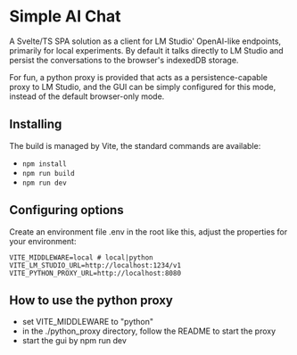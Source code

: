 # Simple AI Chat

A Svelte/TS SPA solution as a client for LM Studio' OpenAI-like endpoints, primarily for local experiments. By default it talks directly to LM Studio and persist the conversations to the browser's indexedDB storage.

For fun, a python proxy is provided that acts as a persistence-capable proxy to LM Studio, and the GUI can be simply configured for this mode, instead of the default browser-only mode.

## Installing

The build is managed by Vite, the standard commands are available:
- ```npm install```
- ```npm run build```
- ```npm run dev```

## Configuring options

Create an environment file .env in the root like this, adjust the properties for your environment:

```
VITE_MIDDLEWARE=local # local|python
VITE_LM_STUDIO_URL=http://localhost:1234/v1
VITE_PYTHON_PROXY_URL=http://localhost:8080
```

## How to use the python proxy

- set VITE_MIDDLEWARE to "python"
- in the ./python_proxy directory, follow the README to start the proxy
- start the gui by npm run dev

